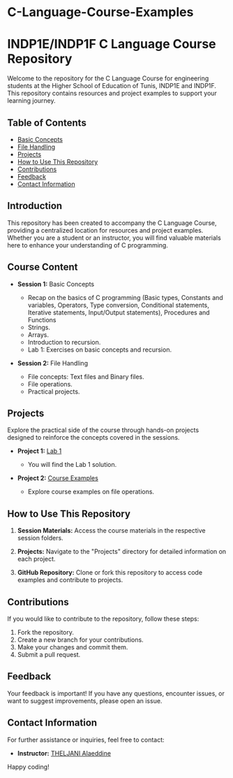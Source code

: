 # C-Language-Course-Examples
# INDP1E/INDP1F C Language Course Repository

Welcome to the repository for the C Language Course for engineering students at the Higher School of Education of Tunis, INDP1E and INDP1F. This repository contains resources and project examples to support your learning journey.

## Table of Contents

- [Basic Concepts](#Basic-Concepts)
- [File Handling](#File-Handling)
- [Projects](#projects)
- [How to Use This Repository](#how-to-use-this-repository)
- [Contributions](#contributions)
- [Feedback](#feedback)
- [Contact Information](#contact-information)

## Introduction

This repository has been created to accompany the C Language Course, providing a centralized location for resources and project examples. Whether you are a student or an instructor, you will find valuable materials here to enhance your understanding of C programming.

## Course Content

- **Session 1:** Basic Concepts
  - Recap on the basics of C programming (Basic types, Constants and variables, Operators, Type conversion, Conditional statements, Iterative statements, Input/Output statements), Procedures and Functions
  - Strings.
  - Arrays.
  - Introduction to recursion.
  - Lab 1: Exercises on basic concepts and recursion.

- **Session 2:** File Handling
  - File concepts: Text files and Binary files.
  - File operations.
  - Practical projects.

## Projects

Explore the practical side of the course through hands-on projects designed to reinforce the concepts covered in the sessions.

- **Project 1:** [Lab 1](projects/Lab1/)
  - You will find the Lab 1 solution.

- **Project 2:** [Course Examples](projects/CourseExamples/)
  - Explore course examples on file operations.

## How to Use This Repository

1. **Session Materials:** Access the course materials in the respective session folders.

2. **Projects:** Navigate to the "Projects" directory for detailed information on each project.

3. **GitHub Repository:** Clone or fork this repository to access code examples and contribute to projects.

## Contributions

If you would like to contribute to the repository, follow these steps:

1. Fork the repository.
2. Create a new branch for your contributions.
3. Make your changes and commit them.
4. Submit a pull request.

## Feedback

Your feedback is important! If you have any questions, encounter issues, or want to suggest improvements, please open an issue.

## Contact Information

For further assistance or inquiries, feel free to contact:

- **Instructor:** [THELJANI Alaeddine](mailto:alaeddine.theljani@supcom.tn)

Happy coding!
